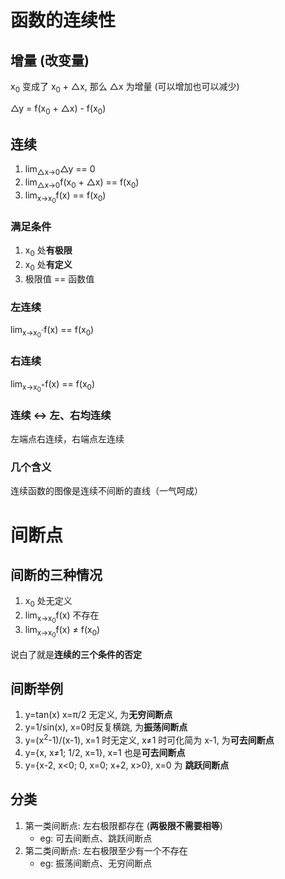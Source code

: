 # 函数的连续性
## 增量 (改变量)
x<sub>0</sub> 变成了 x<sub>0</sub> + △x, 那么 △x 为增量 (可以增加也可以减少)

△y = f(x<sub>0</sub> + △x) - f(x<sub>0</sub>)

## 连续
1. lim<sub>△x→0</sub>△y == 0
2. lim<sub>△x→0</sub>f(x<sub>0</sub> + △x) == f(x<sub>0</sub>)
3. lim<sub>x→x<sub>0</sub></sub>f(x) == f(x<sub>0</sub>)

### 满足条件
1. x<sub>0</sub> 处**有极限**
2. x<sub>0</sub> 处**有定义**
3. 极限值 == 函数值

### 左连续
lim<sub>x→x<sub>0</sub><sup>-</sup></sub>f(x) == f(x<sub>0</sub>)

### 右连续
lim<sub>x→x<sub>0</sub><sup>+</sup></sub>f(x) == f(x<sub>0</sub>)

### 连续 ↔ 左、右均连续
左端点右连续，右端点左连续

### 几个含义
连续函数的图像是连续不间断的直线（一气呵成）

# 间断点
## 间断的三种情况
1. x<sub>0</sub> 处无定义
2. lim<sub>x→x<sub>0</sub></sub>f(x) 不存在
3. lim<sub>x→x<sub>0</sub></sub>f(x) ≠ f(x<sub>0</sub>)

说白了就是**连续的三个条件的否定**

## 间断举例
1. y=tan(x) x=π/2 无定义, 为**无穷间断点**
2. y=1/sin(x), x=0时反复横跳, 为**振荡间断点**
3. y=(x<sup>2</sup>-1)/(x-1), x=1 时无定义, x≠1 时可化简为 x-1, 为**可去间断点**
4. y={x, x≠1; 1/2, x=1}, x=1 也是**可去间断点**
5. y={x-2, x<0; 0, x=0; x+2, x>0}, x=0 为 **跳跃间断点**

## 分类
1. 第一类间断点: 左右极限都存在 (**两极限不需要相等**)
    * eg: 可去间断点、跳跃间断点
2. 第二类间断点: 左右极限至少有一个不存在
    * eg: 振荡间断点、无穷间断点